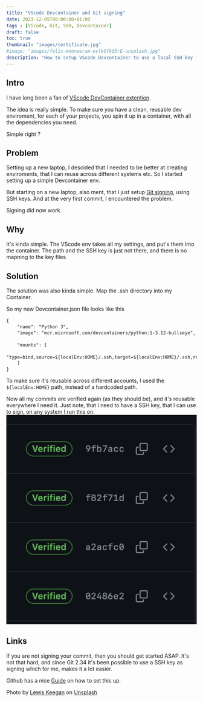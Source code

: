 ```yaml
---
title: "VScode Devcontainer and Git signing"
date: 2023-12-05T00:00:00+01:00
tags : [VScode, Git, SSH, Devcontainer]
draft: false
toc: true
thumbnail: "images/certificate.jpg"
#image: "images/felix-mooneeram-evlkOfkQ5rE-unsplash.jpg"
description: "How to setup VScode Devcontainer to use a local SSH key for signing"
---
```

## Intro

I have long been a fan of [VScode DevContainer extention](https://code.visualstudio.com/docs/devcontainers/create-dev-container).

The idea is really simple.
To make sure you have a clean, reusable dev enviroment, for each of your projects, you spin it up in a container, with all the dependencies you need.

Simple right ? 

## Problem

Setting up a new laptop, I descided that I needed to be better at creating enviroments, that I can reuse across different systems etc. 
So I started setting up a simple Devcontainer env.

But starting on a new laptop, also ment, that I just setup [Git signing](https://git-scm.com/book/en/v2/Git-Tools-Signing-Your-Work), using SSH keys. 
And at the very first commit, I encountered the problem. 

Signing did now work.

## Why

It's kinda simple.
The VScode env takes all my settings, and put's them into the container.
The path and the SSH key is just not there, and there is no mapning to the key files.

## Solution

The solution was also kinda simple.
Map the .ssh  directory into my Container.

So my new Devcontainer.json file looks like this
```
{
	"name": "Python 3",
	"image": "mcr.microsoft.com/devcontainers/python:1-3.12-bullseye",

	"mounts": [
		"type=bind,source=${localEnv:HOME}/.ssh,target=${localEnv:HOME}/.ssh,readonly",
	]
}
```

To make sure it's reusable across different accounts, I used the `${localEnv:HOME}` path, instead of a hardcoded path. 

Now all my commits are verified again (as they should be), and it's reusable everywhere I need it. Just note, that I need to have a SSH key, that I can use to sign, on any system I run this on.
![verified](images/verified.png)


## Links

If you are not signing your commit, then you should get started ASAP.
It's not that hard, and since Git 2.34 it's been possible to use a SSH key as signing which for me, makes it a lot easier.

Github has a nice [Guide](https://docs.github.com/en/authentication/managing-commit-signature-verification/about-commit-signature-verification) on how to set this up.

Photo by <a href="https://unsplash.com/@skillscouter?utm_content=creditCopyText&utm_medium=referral&utm_source=unsplash">Lewis Keegan</a> on <a href="https://unsplash.com/photos/text-XQaqV5qYcXg?utm_content=creditCopyText&utm_medium=referral&utm_source=unsplash">Unsplash</a>
  